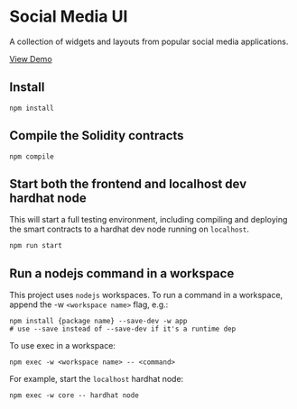 # Social Media UI

A collection of widgets and layouts from popular social media applications.

[View Demo](https://chrischilcoat.github.io/social-media-ui/)

## Install

    npm install

## Compile the Solidity contracts

    npm compile

## Start both the frontend and localhost dev hardhat node

This will start a full testing environment, including compiling and deploying
the smart contracts to a hardhat dev node running on `localhost`.

    npm run start

## Run a nodejs command in a workspace

This project uses `nodejs` workspaces. To run a command in a workspace, append
the -w `<workspace name>` flag, e.g.:

    npm install {package name} --save-dev -w app
    # use --save instead of --save-dev if it's a runtime dep

To use exec in a workspace:

    npm exec -w <workspace name> -- <command>

For example, start the `localhost` hardhat node:

    npm exec -w core -- hardhat node